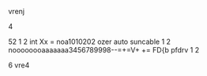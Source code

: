 vrenj

4




52 1 2
int Xx = noa1010202  ozer auto suncable 1 2 
noooooooaaaaaaa3456789998--=+=V+ += FD{b pfdrv 1 2



6
vre4
